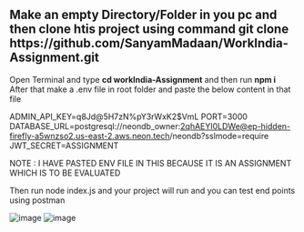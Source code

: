 <h2>Make an empty Directory/Folder in you pc and then clone htis project using command git clone https://github.com/SanyamMadaan/WorkIndia-Assignment.git</h2>
Open Terminal and type <b>cd workIndia-Assignment</b> and then run <b>npm i</b><br/>
After that make a .env file in root folder and paste the below content in that file

ADMIN_API_KEY=q8Jd@5H7zN%pY3rWxK2$VmL
PORT=3000
DATABASE_URL=postgresql://neondb_owner:2qhAEYI0LDWe@ep-hidden-firefly-a5wnzso2.us-east-2.aws.neon.tech/neondb?sslmode=require
JWT_SECRET=ASSIGNMENT

NOTE : I HAVE PASTED ENV FILE IN THIS BECAUSE IT IS AN ASSIGNMENT WHICH IS TO BE EVALUATED

Then run node index.js 
and your project will run  and you can test end points using postman

![image](https://github.com/user-attachments/assets/2375e1cc-21b8-4fe1-a9f4-e26a924edc0e)
![image](https://github.com/user-attachments/assets/8ea0abfb-ad43-4049-9c1a-935e3107400f)
